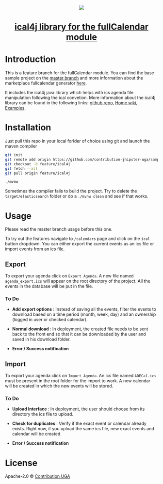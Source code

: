 <div align="center">
  <a href="https://www.jhipster.tech/">
    <img src="https://github.com/jhipster/jhipster-artwork/blob/master/logos/JHipster%20RGB-small100x25px.png?raw=true">
    <p><h1>ical4j library for the fullCalendar module</h1></p>
  </a>
</div>

# Introduction

This is a feature branch for the fullCalendar module. You can find the base sample project on the [master branch](https://github.com/contribution-jhipster-uga/sample-jhipster-fullcalendar) and more information about the marketplace fullcalendar generator [here](https://github.com/contribution-jhipster-uga/generator-jhipster-fullcalendar).

It includes the ical4j java library which helps with ics  agenda file manipulation following the ical convetion. More information about the ical4j library can be found in the following links: [github repo](https://github.com/ical4j/ical4j), [Home wiki](https://github.com/ical4j/ical4j/wiki), [Examples](https://github.com/ical4j/ical4j/wiki/Examples).

# Installation

Just pull this repo in your local forlder of choice using git and launch the maven compiler

```bash
git init
git remote add origin https://github.com/contribution-jhipster-uga/sample-jhipster-fullcalendar.git
git checkout -b feature/ical4j
git fetch --all
git pull origin feature/ical4j

./mvnw
```

Sometimes the compiler fails to build the project. Try to delete the `target/elasticsearch` folder or do a `./mvnw clean` and see if that works.

# Usage

Please read the master branch usage before this one.

To try out the features navigate to `/calendars` page and click on the `ical` button dropdown. You can either export the current events as an ics file or import events from an ics file.

## Export

To export your agenda click on `Export Agenda`. A new file named `agenda_export.ics` will appear on the root directory of the project. All the events in the database will be put in the file.

### To Do

- **Add export options** : Instead of saving all the events, filter the events to download based on a time period (month, week, day) and an ownership (logged in user or checked calendar).

- **Normal download** : In deployment, the created file needs to be sent back to the front end so that it can be downloaded by the user and saved in his download folder.

- **Error / Success notification**

## Import

To export your agenda click on `Import Agenda`. An ics file named `ADECal.ics` must be present in the root folder for the import to work. A new calendar will be created in which the new events will be stored.

### To Do

- **Upload Interface** : In deployment, the user should choose from its directory the ics file to upload.

- **Check for duplicates** : Verify if the exact event or calendar already exists. Right now, if you upload the same ics file, new exact events and calendar will be created.

- **Error / Success notification**

# License

Apache-2.0 © [Contribution UGA](https://github.com/contribution-jhipster-uga)